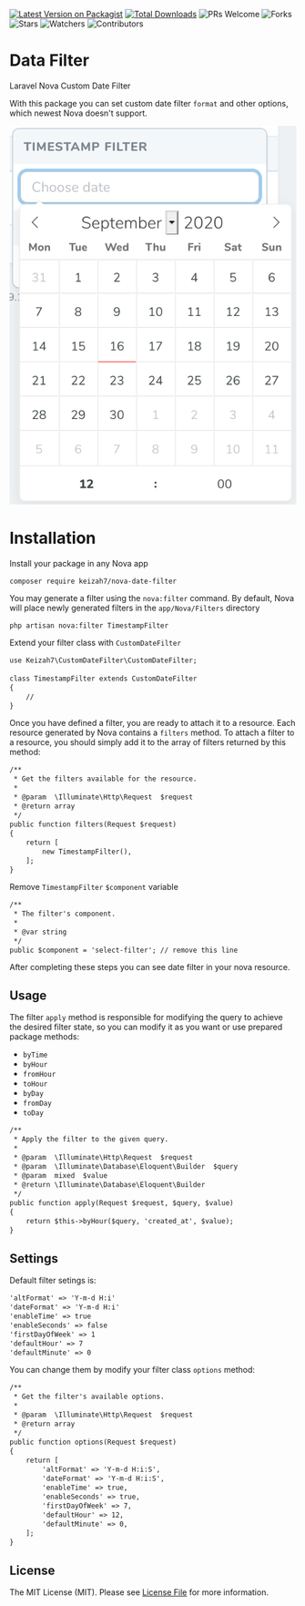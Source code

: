 [![Latest Version on Packagist](https://img.shields.io/packagist/v/keizah7/custom-date-filter.svg)](https://packagist.org/packages/keizah7/custom-date-filter)
[![Total Downloads](https://img.shields.io/packagist/dt/keizah7/custom-date-filter.svg)](https://packagist.org/packages/epartment/nova-dependency-container)
![PRs Welcome](https://img.shields.io/badge/PRs-welcome-brightgreen.svg)
![Forks](https://img.shields.io/github/forks/keizah7/nova-date-filter?style=social)
![Stars](https://img.shields.io/github/stars/keizah7/nova-date-filter?style=social)
![Watchers](https://img.shields.io/github/watchers/keizah7/nova-date-filter?style=social)
![Contributors](https://img.shields.io/github/contributors/keizah7/nova-date-filter)
# Data Filter
Laravel Nova Custom Date Filter

With this package you can set custom date filter `format` and other options, which newest Nova doesn't support.

![custom date filter](https://github.com/keizah7/nova-date-filter/blob/master/data-filter.png?raw=true)
# Installation
Install your package in any Nova app
```
composer require keizah7/nova-date-filter
```
You may generate a  filter using the `nova:filter` command.
By default, Nova will place newly generated filters in the `app/Nova/Filters` directory
```
php artisan nova:filter TimestampFilter
```
Extend your filter class with `CustomDateFilter`
```
use Keizah7\CustomDateFilter\CustomDateFilter;

class TimestampFilter extends CustomDateFilter
{
    //
}
```
Once you have defined a filter, you are ready to attach it to a resource. Each resource generated by Nova contains a `filters` method. To attach a filter to a resource, you should simply add it to the array of filters returned by this method:
```
/**
 * Get the filters available for the resource.
 *
 * @param  \Illuminate\Http\Request  $request
 * @return array
 */
public function filters(Request $request)
{
    return [
        new TimestampFilter(),
    ];
}
```
Remove `TimestampFilter` `$component` variable
```
/**
 * The filter's component.
 *
 * @var string
 */
public $component = 'select-filter'; // remove this line
```
After completing these steps you can see date filter in your nova resource.
## Usage
The filter `apply` method is responsible for modifying the query to achieve the desired filter state, so you can modify it as you want or use prepared package methods:
- `byTime`
- `byHour`
- `fromHour`
- `toHour`
- `byDay`
- `fromDay`
- `toDay`
```
/**
 * Apply the filter to the given query.
 *
 * @param  \Illuminate\Http\Request  $request
 * @param  \Illuminate\Database\Eloquent\Builder  $query
 * @param  mixed  $value
 * @return \Illuminate\Database\Eloquent\Builder
 */
public function apply(Request $request, $query, $value)
{
    return $this->byHour($query, 'created_at', $value);
}
```
## Settings
Default filter setings is:
```
'altFormat' => 'Y-m-d H:i'
'dateFormat' => 'Y-m-d H:i'
'enableTime' => true
'enableSeconds' => false
'firstDayOfWeek' => 1
'defaultHour' => 7
'defaultMinute' => 0
```
You can change them by modify your filter class `options` method:
```
/**
 * Get the filter's available options.
 *
 * @param  \Illuminate\Http\Request  $request
 * @return array
 */
public function options(Request $request)
{
    return [
        'altFormat' => 'Y-m-d H:i:S',
        'dateFormat' => 'Y-m-d H:i:S',
        'enableTime' => true,
        'enableSeconds' => true,
        'firstDayOfWeek' => 7,
        'defaultHour' => 12,
        'defaultMinute' => 0,
    ];
}
```
## License
The MIT License (MIT). Please see [License File](https://github.com/keizah7/nova-date-filter/blob/master/LICENSE) for more information.
